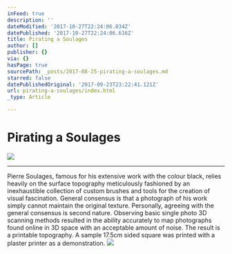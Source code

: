 ```yaml
---
inFeed: true
description: ''
dateModified: '2017-10-27T22:24:06.034Z'
datePublished: '2017-10-27T22:24:06.616Z'
title: Pirating a Soulages
author: []
publisher: {}
via: {}
hasPage: true
sourcePath: _posts/2017-08-25-pirating-a-soulages.md
starred: false
datePublishedOriginal: '2017-09-23T23:22:41.121Z'
url: pirating-a-soulages/index.html
_type: Article

---
```

# Pirating a Soulages
![](https://s3-us-west-2.amazonaws.com/the-grid-img/p/630bcefe53c6563d67d002e491107f313fde6915.jpg)

---

Pierre Soulages, famous for his extensive work with the colour black, relies heavily on the surface topography meticulously fashioned by an inexhaustible collection of custom brushes and tools for the creation of visual fascination. General consensus is that a photograph of his work simply cannot maintain the original texture. Personally, agreeing with the general consensus is second nature. Observing basic single photo 3D scanning methods resulted in the ability accurately to map photographs found online in 3D space with an acceptable amount of noise. The result is a printable topography. A sample 17.5cm sided square was printed with a plaster printer as a demonstration.
![](https://s3-us-west-2.amazonaws.com/the-grid-img/p/fc2029156b01e11249dbe6501b3e1c148c35b295.jpg)